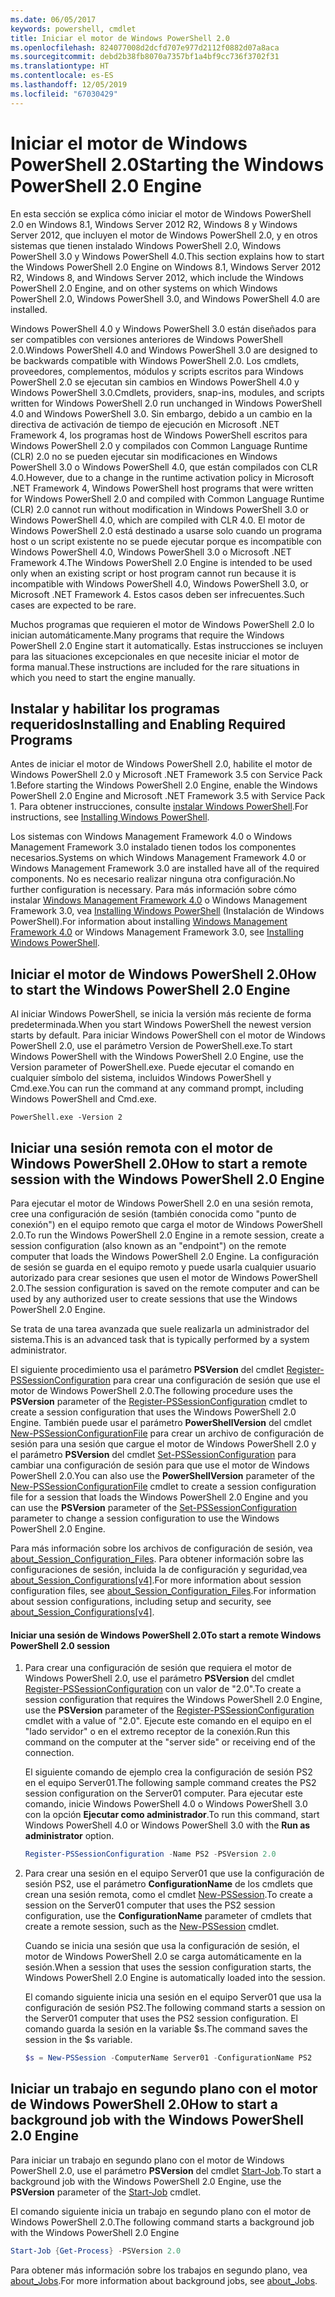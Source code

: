 ```yaml
---
ms.date: 06/05/2017
keywords: powershell, cmdlet
title: Iniciar el motor de Windows PowerShell 2.0
ms.openlocfilehash: 824077008d2dcfd707e977d2112f0882d07a8aca
ms.sourcegitcommit: debd2b38fb8070a7357bf1a4bf9cc736f3702f31
ms.translationtype: HT
ms.contentlocale: es-ES
ms.lasthandoff: 12/05/2019
ms.locfileid: "67030429"
---
```

# <a name="starting-the-windows-powershell-20-engine"></a><span data-ttu-id="9bdb1-103">Iniciar el motor de Windows PowerShell 2.0</span><span class="sxs-lookup"><span data-stu-id="9bdb1-103">Starting the Windows PowerShell 2.0 Engine</span></span>

<span data-ttu-id="9bdb1-104">En esta sección se explica cómo iniciar el motor de Windows PowerShell 2.0 en Windows 8.1, Windows Server 2012 R2, Windows 8 y Windows Server 2012, que incluyen el motor de Windows PowerShell 2.0, y en otros sistemas que tienen instalado Windows PowerShell 2.0, Windows PowerShell 3.0 y Windows PowerShell 4.0.</span><span class="sxs-lookup"><span data-stu-id="9bdb1-104">This section explains how to start the Windows PowerShell 2.0 Engine on Windows 8.1, Windows Server 2012 R2, Windows 8, and Windows Server 2012, which include the Windows PowerShell 2.0 Engine, and on other systems on which Windows PowerShell 2.0, Windows PowerShell 3.0, and Windows PowerShell 4.0 are installed.</span></span>

<span data-ttu-id="9bdb1-105">Windows PowerShell 4.0 y Windows PowerShell 3.0 están diseñados para ser compatibles con versiones anteriores de Windows PowerShell 2.0.</span><span class="sxs-lookup"><span data-stu-id="9bdb1-105">Windows PowerShell 4.0 and Windows PowerShell 3.0 are designed to be backwards compatible with Windows PowerShell 2.0.</span></span> <span data-ttu-id="9bdb1-106">Los cmdlets, proveedores, complementos, módulos y scripts escritos para Windows PowerShell 2.0 se ejecutan sin cambios en Windows PowerShell 4.0 y Windows PowerShell 3.0.</span><span class="sxs-lookup"><span data-stu-id="9bdb1-106">Cmdlets, providers, snap-ins, modules, and scripts written for Windows PowerShell 2.0 run unchanged in Windows PowerShell 4.0 and Windows PowerShell 3.0.</span></span> <span data-ttu-id="9bdb1-107">Sin embargo, debido a un cambio en la directiva de activación de tiempo de ejecución en Microsoft .NET Framework 4, los programas host de Windows PowerShell escritos para Windows PowerShell 2.0 y compilados con Common Language Runtime (CLR) 2.0 no se pueden ejecutar sin modificaciones en Windows PowerShell 3.0 o Windows PowerShell 4.0, que están compilados con CLR 4.0.</span><span class="sxs-lookup"><span data-stu-id="9bdb1-107">However, due to a change in the runtime activation policy in Microsoft .NET Framework 4, Windows PowerShell host programs that were written for Windows PowerShell 2.0 and compiled with Common Language Runtime (CLR) 2.0 cannot run without modification in Windows PowerShell 3.0 or Windows PowerShell 4.0, which are compiled with CLR 4.0.</span></span> <span data-ttu-id="9bdb1-108">El motor de Windows PowerShell 2.0 está destinado a usarse solo cuando un programa host o un script existente no se puede ejecutar porque es incompatible con Windows PowerShell 4.0, Windows PowerShell 3.0 o Microsoft .NET Framework 4.</span><span class="sxs-lookup"><span data-stu-id="9bdb1-108">The Windows PowerShell 2.0 Engine is intended to be used only when an existing script or host program cannot run because it is incompatible with Windows PowerShell 4.0, Windows PowerShell 3.0, or Microsoft .NET Framework 4.</span></span> <span data-ttu-id="9bdb1-109">Estos casos deben ser infrecuentes.</span><span class="sxs-lookup"><span data-stu-id="9bdb1-109">Such cases are expected to be rare.</span></span>

<span data-ttu-id="9bdb1-110">Muchos programas que requieren el motor de Windows PowerShell 2.0 lo inician automáticamente.</span><span class="sxs-lookup"><span data-stu-id="9bdb1-110">Many programs that require the Windows PowerShell 2.0 Engine start it automatically.</span></span> <span data-ttu-id="9bdb1-111">Estas instrucciones se incluyen para las situaciones excepcionales en que necesite iniciar el motor de forma manual.</span><span class="sxs-lookup"><span data-stu-id="9bdb1-111">These instructions are included for the rare situations in which you need to start the engine manually.</span></span>

## <a name="installing-and-enabling-required-programs"></a><span data-ttu-id="9bdb1-112">Instalar y habilitar los programas requeridos</span><span class="sxs-lookup"><span data-stu-id="9bdb1-112">Installing and Enabling Required Programs</span></span>

<span data-ttu-id="9bdb1-113">Antes de iniciar el motor de Windows PowerShell 2.0, habilite el motor de Windows PowerShell 2.0 y Microsoft .NET Framework 3.5 con Service Pack 1.</span><span class="sxs-lookup"><span data-stu-id="9bdb1-113">Before starting the Windows PowerShell 2.0 Engine, enable the Windows PowerShell 2.0 Engine and Microsoft .NET Framework 3.5 with Service Pack 1.</span></span> <span data-ttu-id="9bdb1-114">Para obtener instrucciones, consulte [instalar Windows PowerShell](../install/Installing-Windows-PowerShell.md).</span><span class="sxs-lookup"><span data-stu-id="9bdb1-114">For instructions, see [Installing Windows PowerShell](../install/Installing-Windows-PowerShell.md).</span></span>

<span data-ttu-id="9bdb1-115">Los sistemas con Windows Management Framework 4.0 o Windows Management Framework 3.0 instalado tienen todos los componentes necesarios.</span><span class="sxs-lookup"><span data-stu-id="9bdb1-115">Systems on which Windows Management Framework 4.0 or Windows Management Framework 3.0 are installed have all of the required components.</span></span> <span data-ttu-id="9bdb1-116">No es necesario realizar ninguna otra configuración.</span><span class="sxs-lookup"><span data-stu-id="9bdb1-116">No further configuration is necessary.</span></span> <span data-ttu-id="9bdb1-117">Para más información sobre cómo instalar [Windows Management Framework 4.0](https://go.microsoft.com/fwlink/?LinkID=293881) o Windows Management Framework 3.0, vea [Installing Windows PowerShell](../install/Installing-Windows-PowerShell.md) (Instalación de Windows PowerShell).</span><span class="sxs-lookup"><span data-stu-id="9bdb1-117">For information about installing [Windows Management Framework 4.0](https://go.microsoft.com/fwlink/?LinkID=293881) or Windows Management Framework 3.0, see [Installing Windows PowerShell](../install/Installing-Windows-PowerShell.md).</span></span>

## <a name="how-to-start-the-windows-powershell-20-engine"></a><span data-ttu-id="9bdb1-118">Iniciar el motor de Windows PowerShell 2.0</span><span class="sxs-lookup"><span data-stu-id="9bdb1-118">How to start the Windows PowerShell 2.0 Engine</span></span>

<span data-ttu-id="9bdb1-119">Al iniciar Windows PowerShell, se inicia la versión más reciente de forma predeterminada.</span><span class="sxs-lookup"><span data-stu-id="9bdb1-119">When you start Windows PowerShell the newest version starts by default.</span></span> <span data-ttu-id="9bdb1-120">Para iniciar Windows PowerShell con el motor de Windows PowerShell 2.0, use el parámetro Version de PowerShell.exe.</span><span class="sxs-lookup"><span data-stu-id="9bdb1-120">To start Windows PowerShell with the Windows PowerShell 2.0 Engine, use the Version parameter of PowerShell.exe.</span></span> <span data-ttu-id="9bdb1-121">Puede ejecutar el comando en cualquier símbolo del sistema, incluidos Windows PowerShell y Cmd.exe.</span><span class="sxs-lookup"><span data-stu-id="9bdb1-121">You can run the command at any command prompt, including Windows PowerShell and Cmd.exe.</span></span>

```
PowerShell.exe -Version 2
```

## <a name="how-to-start-a-remote-session-with-the-windows-powershell-20-engine"></a><span data-ttu-id="9bdb1-122">Iniciar una sesión remota con el motor de Windows PowerShell 2.0</span><span class="sxs-lookup"><span data-stu-id="9bdb1-122">How to start a remote session with the Windows PowerShell 2.0 Engine</span></span>

<span data-ttu-id="9bdb1-123">Para ejecutar el motor de Windows PowerShell 2.0 en una sesión remota, cree una configuración de sesión (también conocida como "punto de conexión") en el equipo remoto que carga el motor de Windows PowerShell 2.0.</span><span class="sxs-lookup"><span data-stu-id="9bdb1-123">To run the Windows PowerShell 2.0 Engine in a remote session, create a session configuration (also known as an "endpoint") on the remote computer that loads the Windows PowerShell 2.0 Engine.</span></span> <span data-ttu-id="9bdb1-124">La configuración de sesión se guarda en el equipo remoto y puede usarla cualquier usuario autorizado para crear sesiones que usen el motor de Windows PowerShell 2.0.</span><span class="sxs-lookup"><span data-stu-id="9bdb1-124">The session configuration is saved on the remote computer and can be used by any authorized user to create sessions that use the Windows PowerShell 2.0 Engine.</span></span>

<span data-ttu-id="9bdb1-125">Se trata de una tarea avanzada que suele realizarla un administrador del sistema.</span><span class="sxs-lookup"><span data-stu-id="9bdb1-125">This is an advanced task that is typically performed by a system administrator.</span></span>

<span data-ttu-id="9bdb1-126">El siguiente procedimiento usa el parámetro **PSVersion** del cmdlet [Register-PSSessionConfiguration](https://technet.microsoft.com/library/e9152ae2-bd6d-4056-9bc7-dc1893aa29ea) para crear una configuración de sesión que use el motor de Windows PowerShell 2.0.</span><span class="sxs-lookup"><span data-stu-id="9bdb1-126">The following procedure uses the **PSVersion** parameter of the [Register-PSSessionConfiguration](https://technet.microsoft.com/library/e9152ae2-bd6d-4056-9bc7-dc1893aa29ea) cmdlet to create a session configuration that uses the Windows PowerShell 2.0 Engine.</span></span> <span data-ttu-id="9bdb1-127">También puede usar el parámetro **PowerShellVersion** del cmdlet [New-PSSessionConfigurationFile](https://technet.microsoft.com/library/5f3e3633-6e90-479c-aea9-ba45a1954866) para crear un archivo de configuración de sesión para una sesión que cargue el motor de Windows PowerShell 2.0 y el parámetro **PSVersion** del cmdlet [Set-PSSessionConfiguration](https://technet.microsoft.com/library/b21fbad3-1759-4260-b206-dcb8431cd6ea) para cambiar una configuración de sesión para que use el motor de Windows PowerShell 2.0.</span><span class="sxs-lookup"><span data-stu-id="9bdb1-127">You can also use the **PowerShellVersion** parameter of the [New-PSSessionConfigurationFile](https://technet.microsoft.com/library/5f3e3633-6e90-479c-aea9-ba45a1954866) cmdlet to create a session configuration file for a session that loads the Windows PowerShell 2.0 Engine and you can use the **PSVersion** parameter of the [Set-PSSessionConfiguration](https://technet.microsoft.com/library/b21fbad3-1759-4260-b206-dcb8431cd6ea) parameter to change a session configuration to use the Windows PowerShell 2.0 Engine.</span></span>

<span data-ttu-id="9bdb1-128">Para más información sobre los archivos de configuración de sesión, vea [about_Session_Configuration_Files](https://technet.microsoft.com/library/c7217447-1ebf-477b-a8ef-4dbe9a1473b8). Para obtener información sobre las configuraciones de sesión, incluida la de configuración y seguridad,vea [about_Session_Configurations[v4]](https://technet.microsoft.com/library/a2fbe12a-350c-4d04-be50-24102824e3ab).</span><span class="sxs-lookup"><span data-stu-id="9bdb1-128">For more information about session configuration files, see [about_Session_Configuration_Files](https://technet.microsoft.com/library/c7217447-1ebf-477b-a8ef-4dbe9a1473b8).For information about session configurations, including setup and security, see [about_Session_Configurations[v4]](https://technet.microsoft.com/library/a2fbe12a-350c-4d04-be50-24102824e3ab).</span></span>

#### <a name="to-start-a-remote-windows-powershell-20-session"></a><span data-ttu-id="9bdb1-129">Iniciar una sesión de Windows PowerShell 2.0</span><span class="sxs-lookup"><span data-stu-id="9bdb1-129">To start a remote Windows PowerShell 2.0 session</span></span>

1. <span data-ttu-id="9bdb1-130">Para crear una configuración de sesión que requiera el motor de Windows PowerShell 2.0, use el parámetro **PSVersion** del cmdlet [Register-PSSessionConfiguration](https://technet.microsoft.com/library/e9152ae2-bd6d-4056-9bc7-dc1893aa29ea) con un valor de "2.0".</span><span class="sxs-lookup"><span data-stu-id="9bdb1-130">To create a session configuration that requires the Windows PowerShell 2.0 Engine, use the **PSVersion** parameter of the [Register-PSSessionConfiguration](https://technet.microsoft.com/library/e9152ae2-bd6d-4056-9bc7-dc1893aa29ea) cmdlet with a value of "2.0".</span></span> <span data-ttu-id="9bdb1-131">Ejecute este comando en el equipo en el "lado servidor" o en el extremo receptor de la conexión.</span><span class="sxs-lookup"><span data-stu-id="9bdb1-131">Run this command on the computer at the "server side" or receiving end of the connection.</span></span>

   <span data-ttu-id="9bdb1-132">El siguiente comando de ejemplo crea la configuración de sesión PS2 en el equipo Server01.</span><span class="sxs-lookup"><span data-stu-id="9bdb1-132">The following sample command creates the PS2 session configuration on the Server01 computer.</span></span> <span data-ttu-id="9bdb1-133">Para ejecutar este comando, inicie Windows PowerShell 4.0 o Windows PowerShell 3.0 con la opción **Ejecutar como administrador**.</span><span class="sxs-lookup"><span data-stu-id="9bdb1-133">To run this command, start Windows PowerShell 4.0 or Windows PowerShell 3.0 with the **Run as administrator** option.</span></span>

   ```powershell
   Register-PSSessionConfiguration -Name PS2 -PSVersion 2.0
   ```

2. <span data-ttu-id="9bdb1-134">Para crear una sesión en el equipo Server01 que use la configuración de sesión PS2, use el parámetro **ConfigurationName** de los cmdlets que crean una sesión remota, como el cmdlet [New-PSSession](https://technet.microsoft.com/library/76f6628c-054c-4eda-ba7a-a6f28daaa26f).</span><span class="sxs-lookup"><span data-stu-id="9bdb1-134">To create a session on the Server01 computer that uses the PS2 session configuration, use the **ConfigurationName** parameter of cmdlets that create a remote session, such as the [New-PSSession](https://technet.microsoft.com/library/76f6628c-054c-4eda-ba7a-a6f28daaa26f) cmdlet.</span></span>

   <span data-ttu-id="9bdb1-135">Cuando se inicia una sesión que usa la configuración de sesión, el motor de Windows PowerShell 2.0 se carga automáticamente en la sesión.</span><span class="sxs-lookup"><span data-stu-id="9bdb1-135">When a session that uses the session configuration starts, the Windows PowerShell 2.0 Engine is automatically loaded into the session.</span></span>

   <span data-ttu-id="9bdb1-136">El comando siguiente inicia una sesión en el equipo Server01 que usa la configuración de sesión PS2.</span><span class="sxs-lookup"><span data-stu-id="9bdb1-136">The following command starts a session on the Server01 computer that uses the PS2 session configuration.</span></span> <span data-ttu-id="9bdb1-137">El comando guarda la sesión en la variable $s.</span><span class="sxs-lookup"><span data-stu-id="9bdb1-137">The command saves the session in the $s variable.</span></span>

   ```powershell
   $s = New-PSSession -ComputerName Server01 -ConfigurationName PS2
   ```

## <a name="how-to-start-a-background-job-with-the-windows-powershell-20-engine"></a><span data-ttu-id="9bdb1-138">Iniciar un trabajo en segundo plano con el motor de Windows PowerShell 2.0</span><span class="sxs-lookup"><span data-stu-id="9bdb1-138">How to start a background job with the Windows PowerShell 2.0 Engine</span></span>

<span data-ttu-id="9bdb1-139">Para iniciar un trabajo en segundo plano con el motor de Windows PowerShell 2.0, use el parámetro **PSVersion** del cmdlet [Start-Job](https://technet.microsoft.com/library/2bc04935-0deb-4ec0-b856-d7290cca6442).</span><span class="sxs-lookup"><span data-stu-id="9bdb1-139">To start a background job with the Windows PowerShell 2.0 Engine, use the **PSVersion** parameter of the [Start-Job](https://technet.microsoft.com/library/2bc04935-0deb-4ec0-b856-d7290cca6442) cmdlet.</span></span>

<span data-ttu-id="9bdb1-140">El comando siguiente inicia un trabajo en segundo plano con el motor de Windows PowerShell 2.0.</span><span class="sxs-lookup"><span data-stu-id="9bdb1-140">The following command starts a background job with the Windows PowerShell 2.0 Engine</span></span>

```powershell
Start-Job {Get-Process} -PSVersion 2.0
```

<span data-ttu-id="9bdb1-141">Para obtener más información sobre los trabajos en segundo plano, vea [about_Jobs](/powershell/module/microsoft.powershell.core/about/about_jobs).</span><span class="sxs-lookup"><span data-stu-id="9bdb1-141">For more information about background jobs, see [about_Jobs](/powershell/module/microsoft.powershell.core/about/about_jobs).</span></span>
